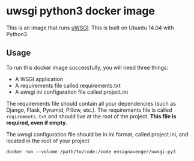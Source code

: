 uwsgi python3 docker image
=====

This is an image that runs [uWSGI](http://uwsgi-docs.readthedocs.org/).
This is built on Ubuntu 14.04 with Python3

Usage
-----

To run this docker image successfully, you will need three things:

* A WSGI application 
* A requirements file called requirements.txt
* A uwsgi ini configuration file called project.ini

The requirements file should contain all your dependencies (such as Django,
Flask, Pyramid, Pillow, etc.). The requirements file is called
``reqirements.txt`` and should live at the root of the project. **This file is
required, even if empty**.

The uwsgi configuration file should be in ini format, called project.ini, and located in the root of your project

```
docker run --volume /path/to/code:/code ensignavenger/uwsgi-py3
```
